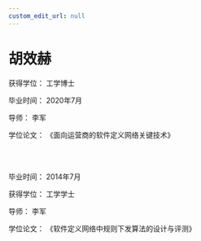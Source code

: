 ```yaml
---
custom_edit_url: null
---
```


# 胡效赫

获得学位： 工学博士

毕业时间： 2020年7月

导师： 李军

学位论文： 《面向运营商的软件定义网络关键技术》

<br/><br/>

毕业时间： 2014年7月

获得学位： 工学学士

导师： 李军

学位论文： 《软件定义网络中规则下发算法的设计与评测》
